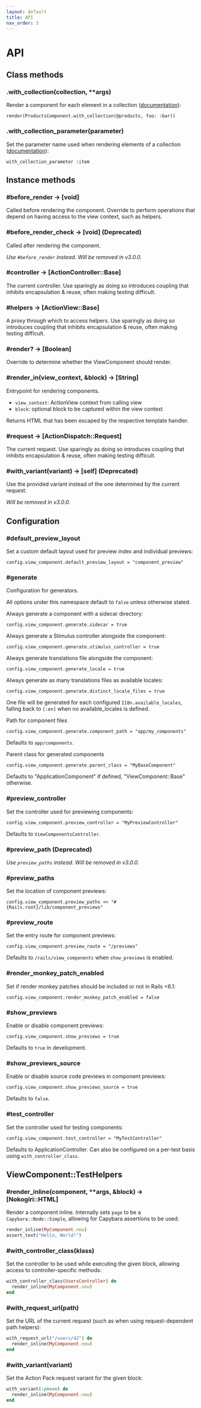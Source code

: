 ```yaml
---
layout: default
title: API
nav_order: 3
---
```


<!-- Warning: AUTO-GENERATED file, don't edit. Add code comments to your Ruby instead <3 -->

# API

## Class methods

### .with_collection(collection, **args)

Render a component for each element in a collection ([documentation](/guide/collections)):

    render(ProductsComponent.with_collection(@products, foo: :bar))

### .with_collection_parameter(parameter)

Set the parameter name used when rendering elements of a collection ([documentation](/guide/collections)):

    with_collection_parameter :item

## Instance methods

### #before_render → [void]

Called before rendering the component. Override to perform operations that
depend on having access to the view context, such as helpers.

### #before_render_check → [void] (Deprecated)

Called after rendering the component.

_Use `#before_render` instead. Will be removed in v3.0.0._

### #controller → [ActionController::Base]

The current controller. Use sparingly as doing so introduces coupling
that inhibits encapsulation & reuse, often making testing difficult.

### #helpers → [ActionView::Base]

A proxy through which to access helpers. Use sparingly as doing so introduces
coupling that inhibits encapsulation & reuse, often making testing difficult.

### #render? → [Boolean]

Override to determine whether the ViewComponent should render.

### #render_in(view_context, &block) → [String]

Entrypoint for rendering components.

- `view_context`: ActionView context from calling view
- `block`: optional block to be captured within the view context

Returns HTML that has been escaped by the respective template handler.

### #request → [ActionDispatch::Request]

The current request. Use sparingly as doing so introduces coupling that
inhibits encapsulation & reuse, often making testing difficult.

### #with_variant(variant) → [self] (Deprecated)

Use the provided variant instead of the one determined by the current request.

_Will be removed in v3.0.0._

## Configuration

### #default_preview_layout

Set a custom default layout used for preview index and individual previews:

    config.view_component.default_preview_layout = "component_preview"

### #generate

Configuration for generators.

All options under this namespace default to `false` unless otherwise
stated.

Always generate a component with a sidecar directory:

    config.view_component.generate.sidecar = true

Always generate a Stimulus controller alongside the component:

    config.view_component.generate.stimulus_controller = true

Always generate translations file alongside the component:

    config.view_component.generate_locale = true

Always generate as many translations files as available locales:

    config.view_component.generate.distinct_locale_files = true

One file will be generated for each configured `I18n.available_locales`,
falling back to `[:en]` when no available_locales is defined.

Path for component files

    config.view_component.generate.component_path = "app/my_components"

Defaults to `app/components`.

Parent class for generated components

    config.view_component.generate.parent_class = "MyBaseComponent"

Defaults to "ApplicationComponent" if defined, "ViewComponent::Base"
otherwise.

### #preview_controller

Set the controller used for previewing components:

    config.view_component.preview_controller = "MyPreviewController"

Defaults to `ViewComponentsController`.

### #preview_path (Deprecated)

_Use `preview_paths` instead. Will be removed in v3.0.0._

### #preview_paths

Set the location of component previews:

    config.view_component.preview_paths << "#{Rails.root}/lib/component_previews"

### #preview_route

Set the entry route for component previews:

    config.view_component.preview_route = "/previews"

Defaults to `/rails/view_components` when `show_previews` is enabled.

### #render_monkey_patch_enabled

Set if render monkey patches should be included or not in Rails <6.1:

    config.view_component.render_monkey_patch_enabled = false

### #show_previews

Enable or disable component previews:

    config.view_component.show_previews = true

Defaults to `true` in development.

### #show_previews_source

Enable or disable source code previews in component previews:

    config.view_component.show_previews_source = true

Defaults to `false`.

### #test_controller

Set the controller used for testing components:

    config.view_component.test_controller = "MyTestController"

Defaults to ApplicationController. Can also be configured on a per-test
basis using `with_controller_class`.

## ViewComponent::TestHelpers

### #render_inline(component, **args, &block) → [Nokogiri::HTML]

Render a component inline. Internally sets `page` to be a `Capybara::Node::Simple`,
allowing for Capybara assertions to be used:

```ruby
render_inline(MyComponent.new)
assert_text("Hello, World!")
```

### #with_controller_class(klass)

Set the controller to be used while executing the given block,
allowing access to controller-specific methods:

```ruby
with_controller_class(UsersController) do
  render_inline(MyComponent.new)
end
```

### #with_request_url(path)

Set the URL of the current request (such as when using request-dependent path helpers):

```ruby
with_request_url("/users/42") do
  render_inline(MyComponent.new)
end
```

### #with_variant(variant)

Set the Action Pack request variant for the given block:

```ruby
with_variant(:phone) do
  render_inline(MyComponent.new)
end
```
